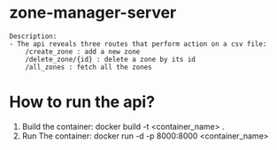 # zone-manager-server

    Description:
    - The api reveals three routes that perform action on a csv file: 
        /create_zone : add a new zone
        /delete_zone/{id} : delete a zone by its id
        /all_zones : fetch all the zones


# How to run the api?

1. Build the container: docker build -t <container_name> .
2. Run The container: docker run -d -p 8000:8000 <container_name>